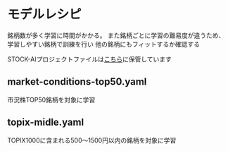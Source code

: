 # モデルレシピ

銘柄数が多く学習に時間がかかる。
また銘柄ごとに学習の難易度が違うため、学習しやすい銘柄で訓練を行い
他の銘柄にもフィットするか確認する

STOCK-AIプロジェクトファイルは[こちら](
https://drive.google.com/drive/folders/1O4HA2he_yzf3vN6Q2W3cfsF8c5-2Ut66)に保管しています

## market-conditions-top50.yaml
市況株TOP50銘柄を対象に学習

## topix-midle.yaml
TOPIX1000に含まれる500～1500円以内の銘柄を対象に学習